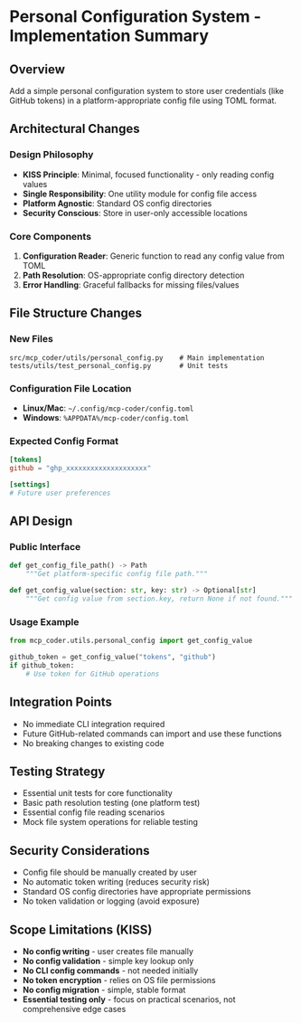 # Personal Configuration System - Implementation Summary

## Overview
Add a simple personal configuration system to store user credentials (like GitHub tokens) in a platform-appropriate config file using TOML format.

## Architectural Changes

### Design Philosophy
- **KISS Principle**: Minimal, focused functionality - only reading config values
- **Single Responsibility**: One utility module for config file access
- **Platform Agnostic**: Standard OS config directories
- **Security Conscious**: Store in user-only accessible locations

### Core Components
1. **Configuration Reader**: Generic function to read any config value from TOML
2. **Path Resolution**: OS-appropriate config directory detection
3. **Error Handling**: Graceful fallbacks for missing files/values

## File Structure Changes

### New Files
```
src/mcp_coder/utils/personal_config.py    # Main implementation
tests/utils/test_personal_config.py       # Unit tests
```

### Configuration File Location
- **Linux/Mac**: `~/.config/mcp-coder/config.toml`
- **Windows**: `%APPDATA%/mcp-coder/config.toml`

### Expected Config Format
```toml
[tokens]
github = "ghp_xxxxxxxxxxxxxxxxxxxx"

[settings]
# Future user preferences
```

## API Design

### Public Interface
```python
def get_config_file_path() -> Path
    """Get platform-specific config file path."""

def get_config_value(section: str, key: str) -> Optional[str]
    """Get config value from section.key, return None if not found."""
```

### Usage Example
```python
from mcp_coder.utils.personal_config import get_config_value

github_token = get_config_value("tokens", "github")
if github_token:
    # Use token for GitHub operations
```

## Integration Points
- No immediate CLI integration required
- Future GitHub-related commands can import and use these functions
- No breaking changes to existing code

## Testing Strategy
- Essential unit tests for core functionality
- Basic path resolution testing (one platform test)
- Essential config file reading scenarios
- Mock file system operations for reliable testing

## Security Considerations
- Config file should be manually created by user
- No automatic token writing (reduces security risk)
- Standard OS config directories have appropriate permissions
- No token validation or logging (avoid exposure)

## Scope Limitations (KISS)
- **No config writing** - user creates file manually
- **No config validation** - simple key lookup only  
- **No CLI config commands** - not needed initially
- **No token encryption** - relies on OS file permissions
- **No config migration** - simple, stable format
- **Essential testing only** - focus on practical scenarios, not comprehensive edge cases
